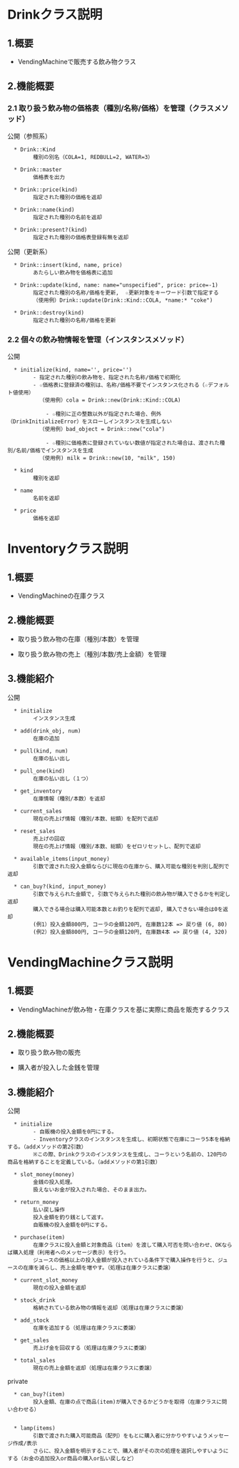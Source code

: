 # Drinkクラス説明 #

## 1.概要 ##

  * VendingMachineで販売する飲み物クラス

## 2.機能概要 ##

### 2.1 取り扱う飲み物の**価格表**（種別/名称/価格）を管理（クラスメソッド） ###

公開（参照系）
```
  * Drink::Kind
        種別の別名（COLA=1, REDBULL=2, WATER=3）

  * Drink::master
        価格表を出力

  * Drink::price(kind)
        指定された種別の価格を返却

  * Drink::name(kind)
        指定された種別の名前を返却

  * Drink::present?(kind)
        指定された種別の価格表登録有無を返却
```

公開（更新系）
```
  * Drink::insert(kind, name, price)
        あたらしい飲み物を価格表に追加

  * Drink::update(kind, name: name="unspecified", price: price=-1)
        指定された種別の名称/価格を更新,  ☆更新対象をキーワード引数で指定する
        （使用例）Drink::update(Drink::Kind::COLA, *name:* "coke")

  * Drink::destroy(kind)
        指定された種別の名称/価格を更新
```


### 2.2 個々の飲み物情報を管理（インスタンスメソッド） ###

公開
```
  * initialize(kind, name='', price='')
        - 指定された種別の飲み物を、指定された名称/価格で初期化
	    - ☆価格表に登録済の種別は、名称/価格不要でインスタンス化される（☆デフォルト値使用）
	      （使用例）cola = Drink::new(Drink::Kind::COLA)		

            - ☆種別に正の整数以外が指定された場合、例外（DrinkInitializeError）をスローしインスタンスを生成しない
	      （使用例）bad_object = Drink::new("cola")

            - ☆種別に価格表に登録されていない数値が指定された場合は、渡された種別/名前/価格でインスタンスを生成
	      （使用例) milk = Drink::new(10, "milk", 150)

  * kind
        種別を返却

  * name
        名前を返却

  * price
        価格を返却
```

# Inventoryクラス説明 #
## 1.概要 ##

  * VendingMachineの在庫クラス

## 2.機能概要 ##

  * 取り扱う飲み物の在庫（種別/本数）を管理

  * 取り扱う飲み物の売上（種別/本数/売上金額）を管理

## 3.機能紹介 ##

公開

```
  * initialize
        インスタンス生成

  * add(drink_obj, num)
        在庫の追加

  * pull(kind, num)
        在庫の払い出し

  * pull_one(kind)
        在庫の払い出し（１つ）

  * get_inventory
        在庫情報（種別/本数）を返却

  * current_sales
        現在の売上げ情報（種別/本数、総額）を配列で返却

  * reset_sales
        売上げの回収
        現在の売上げ情報（種別/本数、総額）をゼロリセットし、配列で返却
	
  * available_items(input_money)
        引数で渡された投入金額ならびに現在の在庫から、購入可能な種別を判別し配列で返却

  * can_buy?(kind, input_money)
        引数で与えられた金額で, 引数で与えられた種別の飲み物が購入できるかを判定し返却
        購入できる場合は購入可能本数とお釣りを配列で返却, 購入できない場合は0を返却
        (例1）投入金額800円, コーラの金額120円, 在庫数12本 => 戻り値 (6, 80)
        (例2）投入金額800円, コーラの金額120円, 在庫数4本 => 戻り値 (4, 320)

```
# VendingMachineクラス説明 #

## 1.概要 ##

  * VendingMachineが飲み物・在庫クラスを基に実際に商品を販売するクラス

## 2.機能概要 ##

  * 取り扱う飲み物の販売

  * 購入者が投入した金銭を管理

## 3.機能紹介 ##

公開
```
  * initialize
        - 自販機の投入金額を0円にする。
        - Inventoryクラスのインスタンスを生成し、初期状態で在庫にコーラ5本を格納する。（addメソッドの第2引数）
        ※この際、Drinkクラスのインスタンスを生成し、コーラという名前の、120円の商品を格納することを定義している。（addメソッドの第1引数）

  * slot_money(money)
        金銭の投入処理。
        扱えないお金が投入された場合、そのまま出力。

  * return_money
        払い戻し操作
        投入金額を釣り銭として返す。
        自販機の投入金額を0円にする。

  * purchase(item)
        在庫クラスに投入金額と対象商品（item）を渡して購入可否を問い合わせ、OKならば購入処理（利用者へのメッセージ表示）を行う。
        ジュースの価格以上の投入金額が投入されている条件下で購入操作を行うと、ジュースの在庫を減らし、売上金額を増やす。（処理は在庫クラスに委譲）

  * current_slot_money
        現在の投入金額を返却

  * stock_drink
        格納されている飲み物の情報を返却（処理は在庫クラスに委譲）

  * add_stock
        在庫を追加する（処理は在庫クラスに委譲）

  * get_sales
        売上げ金を回収する（処理は在庫クラスに委譲）

  * total_sales
        現在の売上金額を返却（処理は在庫クラスに委譲）
```

private
```
  * can_buy?(item)
        投入金額、在庫の点で商品(item)が購入できるかどうかを取得（在庫クラスに問い合わせる）


  * lamp(items)
        引数で渡された購入可能商品（配列）をもとに購入者に分かりやすいようメッセージ作成/表示
        さらに、投入金額を明示することで、購入者がその次の処理を選択しやすいようにする（お金の追加投入or商品の購入or払い戻しなど）
```


